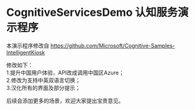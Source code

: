 # CognitiveServicesDemo 认知服务演示程序
本演示程序修改自
https://github.com/Microsoft/Cognitive-Samples-IntelligentKiosk  
  
修改如下：  
1.提升中国用户体验，API改成调用中国区Azure；  
2.修改为支持中英双语言切换；  
3.汉化所有的界面及部分提示；  
  
后续会添加更多的场景，欢迎大家提出宝贵意见。
